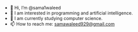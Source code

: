 - 👋 Hi, I’m @sama1waleed
- 👀 I am interested in programming and artificial intelligence.
- 🌱 I am currently studying computer science.
- 📫 How to reach me: samawaleed929@gmail.com

<!---
sama1waleed/sama1waleed is a ✨ special ✨ repository because its `README.md` (this file) appears on your GitHub profile.
You can click the Preview link to take a look at your changes.
--->

